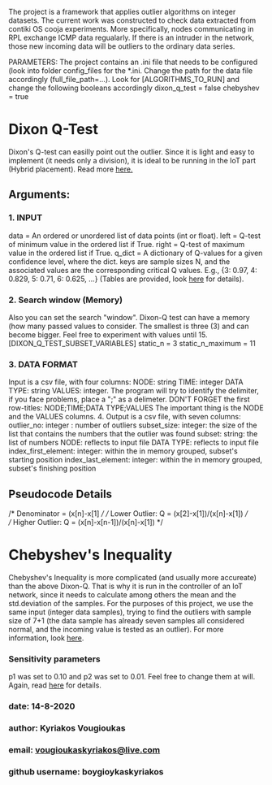 The project is a framework that applies outlier algorithms on integer datasets. 
The current work was constructed to check data extracted from contiki OS cooja experiments. More specifically, nodes communicating in RPL exchange ICMP data regualarly. If there is an intruder in the network, those new incoming data will be outliers to the ordinary data series. 

PARAMETERS:
The project contains an .ini file that needs to be configured (look into folder config_files for the *.ini. Change the path for the data file accordingly (full_file_path=...).
Look for [ALGORITHMS_TO_RUN] and change the following booleans accordingly
dixon_q_test = false
chebyshev = true


# Dixon Q-Test 
Dixon's Q-test can easilly point out the outlier. Since it is light and easy to implement (it needs only a division), it is ideal to be running in the IoT part (Hybrid placement).
Read more [here.](https://www.statisticshowto.com/dixons-q-test/)
## Arguments:
### 1. INPUT
data = An ordered or unordered list of data points (int or float).
left = Q-test of minimum value in the ordered list if True.
right = Q-test of maximum value in the ordered list if True.
q_dict = A dictionary of Q-values for a given confidence level, where the dict. keys are sample sizes N, and the associated values are the corresponding critical Q values. E.g., {3: 0.97, 4: 0.829, 5: 0.71, 6: 0.625, ...} (Tables are provided, look [here](https://chem.libretexts.org/Bookshelves/Ancillary_Materials/Reference/Reference_Tables/Analytic_References/Appendix_06%3A_Critical_Values_for_Dixon%E2%80%99s_Q-Test) for details). 

### 2. Search window (Memory)
Also you can set the search "window". Dixon-Q test can have a memory (how many passed values to consider. The smallest is three (3) and can become bigger. Feel free to experiment with values until 15.
[DIXON_Q_TEST_SUBSET_VARIABLES]
static_n = 3
static_n_maximum = 11
### 3. DATA FORMAT
Input is a csv file, with four columns: NODE: string TIME: integer DATA TYPE: string VALUES: integer. The program will try to identify the delimiter, if you face problems, place a ";" as a delimeter. DON'T FORGET the first row-titles:
NODE;TIME;DATA TYPE;VALUES
The important thing is the NODE and the VALUES columns.
4. Output is a csv file, with seven columns: outlier_no: integer : number of outliers subset_size: integer: the size of the list that contains the numbers that the outlier was found subset: string: the list of numbers NODE: reflects to input file DATA TYPE: reflects to input file index_first_element: integer: within the in memory grouped, subset's starting position index_last_element: integer: within the in memory grouped, subset's finishing position

## Pseudocode Details
/* Denominator = (x[n]-x[1] */
/* Lower Outlier: Q = (x[2]-x[1])/(x[n]-x[1]) */					
/* Higher Outlier: Q = (x[n]-x[n-1])/(x[n]-x[1]) */

# Chebyshev's Inequality
Chebyshev's Inequality is more complicated (and usually more accureate) than the above Dixon-Q. That is why it is run in the controller of an IoT network, since it needs to calculate among others the mean and the std.deviation of the samples. For the purposes of this project, we use the same input (integer data samples), trying to find the outliers with sample size of 7+1 (the data sample has already seven samples all considered normal, and the incoming value is tested as an outlier). For more information, look [here](https://ieeexplore.ieee.org/document/1559688).
### Sensitivity parameters
p1 was set to 0.10 and p2 was set to 0.01. Feel free to change them at will. Again, read [here](https://ieeexplore.ieee.org/document/1559688) for details.


### date: 14-8-2020
### author: Kyriakos Vougioukas
### email: vougioukaskyriakos@live.com
### github username: boygioykaskyriakos

